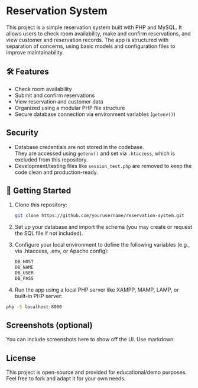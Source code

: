 # Reservation System
This project is a simple reservation system built with PHP and MySQL. It allows users to check room availability, make and confirm reservations, and view customer and reservation records. The app is structured with separation of concerns, using basic models and configuration files to improve maintainability.

## 🛠️ Features

- Check room availability
- Submit and confirm reservations
- View reservation and customer data
- Organized using a modular PHP file structure
- Secure database connection via environment variables (`getenv()`)

## Security

- Database credentials are not stored in the codebase.  
  They are accessed using `getenv()` and set via `.htaccess`, which is excluded from this repository.
- Development/testing files like `session_test.php` are removed to keep the code clean and production-ready.

## 🚀 Getting Started

1. Clone this repository:
   ```bash
   git clone https://github.com/yourusername/reservation-system.git
   ```
2. Set up your database and import the schema (you may create or request the SQL file if not included).

3. Configure your local environment to define the following variables (e.g., via .htaccess, .env, or Apache config):
   ```bash
   DB_HOST
   DB_NAME
   DB_USER
   DB_PASS
   ```
4. Run the app using a local PHP server like XAMPP, MAMP, LAMP, or built-in PHP server:

```bash
php -S localhost:8000
```
## Screenshots (optional)
You can include screenshots here to show off the UI. Use markdown:

## License
This project is open-source and provided for educational/demo purposes.
Feel free to fork and adapt it for your own needs.
